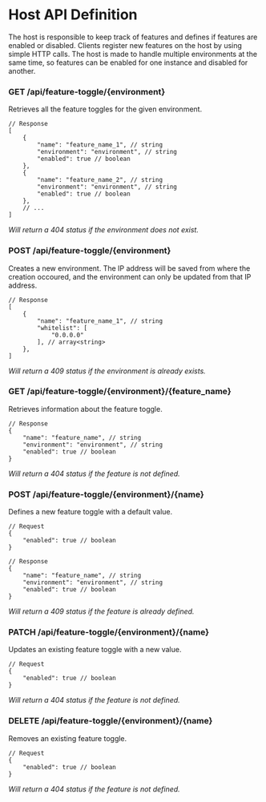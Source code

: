 # Host API Definition

The host is responsible to keep track of features and defines if features are enabled or disabled. Clients register new features on the host by using simple
HTTP calls. The host is made to handle multiple environments at the same time, so features can be enabled for one instance and disabled for another.

### GET /api/feature-toggle/{environment}

Retrieves all the feature toggles for the given environment.

```json5
// Response
[
    {
        "name": "feature_name_1", // string
        "environment": "environment", // string
        "enabled": true // boolean
    },
    {
        "name": "feature_name_2", // string
        "environment": "environment", // string
        "enabled": true // boolean
    },
    // ...
]
```

*Will return a 404 status if the environment does not exist.*

### POST /api/feature-toggle/{environment}

Creates a new environment. The IP address will be saved from where the creation occoured, and the environment can only be updated from that IP address.

```json5
// Response
[
    {
        "name": "feature_name_1", // string
        "whitelist": [
            "0.0.0.0"
        ], // array<string>
    },
]
```

*Will return a 409 status if the environment is already exists.*

### GET /api/feature-toggle/{environment}/{feature_name}

Retrieves information about the feature toggle.

```json5
// Response
{
    "name": "feature_name", // string
    "environment": "environment", // string
    "enabled": true // boolean
}
```

*Will return a 404 status if the feature is not defined.*

### POST /api/feature-toggle/{environment}/{name}

Defines a new feature toggle with a default value.

```json5
// Request
{
    "enabled": true // boolean
}
```

```json5
// Response
{
    "name": "feature_name", // string
    "environment": "environment", // string
    "enabled": true // boolean
}
```

*Will return a 409 status if the feature is already defined.*

### PATCH /api/feature-toggle/{environment}/{name}

Updates an existing feature toggle with a new value.

```json5
// Request
{
    "enabled": true // boolean
}
```

*Will return a 404 status if the feature is not defined.*

### DELETE /api/feature-toggle/{environment}/{name}

Removes an existing feature toggle.

```json5
// Request
{
    "enabled": true // boolean
}
```

*Will return a 404 status if the feature is not defined.*
